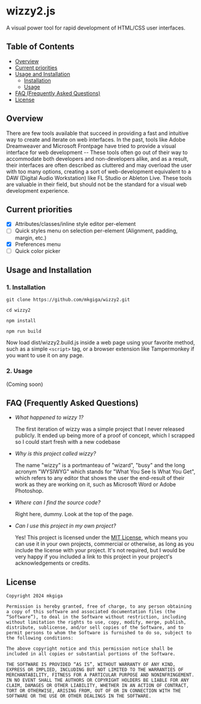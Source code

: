 # wizzy2.js
A visual power tool for rapid development of HTML/CSS user interfaces.

## Table of Contents
- [Overview](#overview)
- [Current priorities](#current-priorities)
- [Usage and Installation](#usage-and-installation)
  - [Installation](#1-installation)
  - [Usage](#2-usage)
- [FAQ (Frequently Asked Questions)](#faq-frequently-asked-questions)
- [License](#license)

## Overview
There are few tools available that succeed in providing a fast and intuitive way to create and iterate on web interfaces. In the past, tools like Adobe Dreamweaver and Microsoft Frontpage have tried to provide a visual interface for web development -- These tools often go out of their way to accommodate both developers and non-developers alike, and as a result, their interfaces are often described as cluttered and may overload the user with too many options, creating a sort of web-development equivalent to a DAW (Digital Audio Workstation) like FL Studio or Ableton Live. These tools are valuable in their field, but should not be the standard for a visual web development experience.

## Current priorities
- [x] Attributes/classes/inline style editor per-element
- [ ] Quick styles menu on selection per-element (Alignment, padding, margin, etc.)
- [x] Preferences menu
- [ ] Quick color picker

## Usage and Installation

### 1. Installation
  ```
  git clone https://github.com/mkgiga/wizzy2.git
  ```

  ```
  cd wizzy2
  ```

  ```
  npm install
  ```
  
  ```
  npm run build
  ```

Now load dist/wizzy2.build.js inside a web page using your favorite method, such as a simple `<script>` tag, or a browser extension like Tampermonkey if you want to use it on any page.

### 2. Usage
(Coming soon)

## FAQ (Frequently Asked Questions)
- *What happened to wizzy 1?*

  The first iteration of wizzy was a simple project that I never released publicly. It ended up being more of a proof of concept, which I scrapped so I could start fresh with a new codebase

- *Why is this project called wizzy?*

  The name "wizzy" is a portmanteau of "wizard", "busy" and the long acronym "WYSIWYG" which stands for "What You See Is What You Get", which refers to any editor that shows the user the end-result of their work as they are working on it, such as Microsoft Word or Adobe Photoshop.

- *Where can I find the source code?*

  Right here, dummy. Look at the top of the page.

- *Can I use this project in my own project?*

  Yes! This project is licensed under the [MIT License](#license), which means you can use it in your own projects, commercial or otherwise, as long as you include the license with your project. It's not required, but I would be very happy if you included a link to this project in your project's acknowledgements or credits.

## License

```
Copyright 2024 mkgiga

Permission is hereby granted, free of charge, to any person obtaining a copy of this software and associated documentation files (the “Software”), to deal in the Software without restriction, including without limitation the rights to use, copy, modify, merge, publish, distribute, sublicense, and/or sell copies of the Software, and to permit persons to whom the Software is furnished to do so, subject to the following conditions:

The above copyright notice and this permission notice shall be included in all copies or substantial portions of the Software.

THE SOFTWARE IS PROVIDED “AS IS”, WITHOUT WARRANTY OF ANY KIND, EXPRESS OR IMPLIED, INCLUDING BUT NOT LIMITED TO THE WARRANTIES OF MERCHANTABILITY, FITNESS FOR A PARTICULAR PURPOSE AND NONINFRINGEMENT. IN NO EVENT SHALL THE AUTHORS OR COPYRIGHT HOLDERS BE LIABLE FOR ANY CLAIM, DAMAGES OR OTHER LIABILITY, WHETHER IN AN ACTION OF CONTRACT, TORT OR OTHERWISE, ARISING FROM, OUT OF OR IN CONNECTION WITH THE SOFTWARE OR THE USE OR OTHER DEALINGS IN THE SOFTWARE.
```